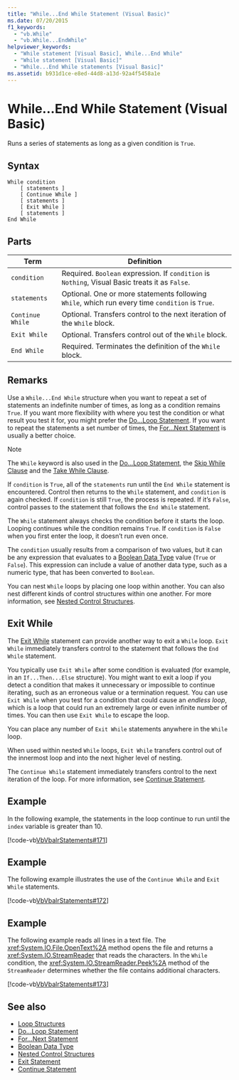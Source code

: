 ```yaml
---
title: "While...End While Statement (Visual Basic)"
ms.date: 07/20/2015
f1_keywords: 
  - "vb.While"
  - "vb.While...EndWhile"
helpviewer_keywords: 
  - "While statement [Visual Basic], While...End While"
  - "While statement [Visual Basic]"
  - "While...End While statements [Visual Basic]"
ms.assetid: b931d1ce-e8ed-44d8-a13d-92a4f5458a1e
---
```

# While...End While Statement (Visual Basic)
Runs a series of statements as long as a given condition is `True`.  
  
## Syntax  
  
```  
While condition  
    [ statements ]  
    [ Continue While ]  
    [ statements ]  
    [ Exit While ]  
    [ statements ]  
End While  
```  
  
## Parts  
  
|Term|Definition|  
|---|---|  
|`condition`|Required. `Boolean` expression. If `condition` is `Nothing`, Visual Basic treats it as `False`.|  
|`statements`|Optional. One or more statements following `While`, which run every time `condition` is `True`.|  
|`Continue While`|Optional. Transfers control to the next iteration of the `While` block.|  
|`Exit While`|Optional. Transfers control out of the `While` block.|  
|`End While`|Required. Terminates the definition of the `While` block.|  
  
## Remarks  
 Use a `While...End While` structure when you want to repeat a set of statements an indefinite number of times, as long as a condition remains `True`. If you want more flexibility with where you test the condition or what result you test it for, you might prefer the [Do...Loop Statement](../../../visual-basic/language-reference/statements/do-loop-statement.md). If you want to repeat the statements a set number of times, the [For...Next Statement](../../../visual-basic/language-reference/statements/for-next-statement.md) is usually a better choice.  
  
> [!NOTE]
>  The `While` keyword is also used in the [Do...Loop Statement](../../../visual-basic/language-reference/statements/do-loop-statement.md), the [Skip While Clause](../../../visual-basic/language-reference/queries/skip-while-clause.md) and the [Take While Clause](../../../visual-basic/language-reference/queries/take-while-clause.md).  
  
 If `condition` is `True`, all of the `statements` run until the `End While` statement is encountered. Control then returns to the `While` statement, and `condition` is again checked. If `condition` is still `True`, the process is repeated. If it’s `False`, control passes to the statement that follows the `End While` statement.  
  
 The `While` statement always checks the condition before it starts the loop. Looping continues while the condition remains `True`. If `condition` is `False` when you first enter the loop, it doesn’t run even once.  
  
 The `condition` usually results from a comparison of two values, but it can be any expression that evaluates to a [Boolean Data Type](../../../visual-basic/language-reference/data-types/boolean-data-type.md) value (`True` or `False`). This expression can include a value of another data type, such as a numeric type, that has been converted to `Boolean`.  
  
 You can nest `While` loops by placing one loop within another. You can also nest different kinds of control structures within one another. For more information, see [Nested Control Structures](../../../visual-basic/programming-guide/language-features/control-flow/nested-control-structures.md).  
  
## Exit While  
 The [Exit While](../../../visual-basic/language-reference/statements/exit-statement.md) statement can provide another way to exit a `While` loop. `Exit While` immediately transfers control to the statement that follows the `End While` statement.  
  
 You typically use `Exit While` after some condition is evaluated (for example, in an `If...Then...Else` structure). You might want to exit a loop if you detect a condition that makes it unnecessary or impossible to continue iterating, such as an erroneous value or a termination request. You can use `Exit While` when you test for a condition that could cause an *endless loop*, which is a loop that could run an extremely large or even infinite number of times. You can then use `Exit While` to escape the loop.  
  
 You can place any number of `Exit While` statements anywhere in the `While` loop.  
  
 When used within nested `While` loops, `Exit While` transfers control out of the innermost loop and into the next higher level of nesting.  
  
 The `Continue While` statement immediately transfers control to the next iteration of the loop. For more information, see [Continue Statement](../../../visual-basic/language-reference/statements/continue-statement.md).  
  
## Example  
 In the following example, the statements in the loop continue to run until the `index` variable is greater than 10.  
  
 [!code-vb[VbVbalrStatements#171](../../../visual-basic/language-reference/error-messages/codesnippet/VisualBasic/while-end-while-statement_1.vb)]  
  
## Example  
 The following example illustrates the use of the `Continue While` and `Exit While` statements.  
  
 [!code-vb[VbVbalrStatements#172](../../../visual-basic/language-reference/error-messages/codesnippet/VisualBasic/while-end-while-statement_2.vb)]  
  
## Example  
 The following example reads all lines in a text file. The <xref:System.IO.File.OpenText%2A> method opens the file and returns a <xref:System.IO.StreamReader> that reads the characters. In the `While` condition, the <xref:System.IO.StreamReader.Peek%2A> method of the `StreamReader` determines whether the file contains additional characters.  
  
 [!code-vb[VbVbalrStatements#173](../../../visual-basic/language-reference/error-messages/codesnippet/VisualBasic/while-end-while-statement_3.vb)]  
  
## See also
- [Loop Structures](../../../visual-basic/programming-guide/language-features/control-flow/loop-structures.md)
- [Do...Loop Statement](../../../visual-basic/language-reference/statements/do-loop-statement.md)
- [For...Next Statement](../../../visual-basic/language-reference/statements/for-next-statement.md)
- [Boolean Data Type](../../../visual-basic/language-reference/data-types/boolean-data-type.md)
- [Nested Control Structures](../../../visual-basic/programming-guide/language-features/control-flow/nested-control-structures.md)
- [Exit Statement](../../../visual-basic/language-reference/statements/exit-statement.md)
- [Continue Statement](../../../visual-basic/language-reference/statements/continue-statement.md)

